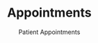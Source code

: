 ---
title: Appointments
subtitle: Patient Appointments
website: https://appointments.londonfootandanklesurgery.co.uk
profession: Web Developer
---